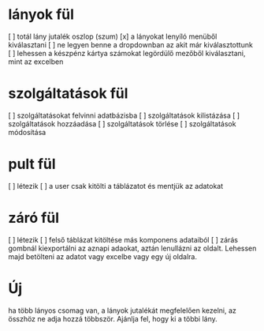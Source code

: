 # lányok fül
[ ] totál lány jutalék oszlop (szum)
[x] a lányokat lenyíló menüből kiválasztani
[ ] ne legyen benne a dropdownban az akit már kiválasztottunk 
[ ] lehessen a készpénz kártya számokat legördülő mezőből kiválasztani, mint az excelben

# szolgáltatások fül
[ ] szolgáltatásokat felvinni adatbázisba
[ ] szolgáltatások kilistázása
[ ] szolgáltatások hozzáadása
[ ] szolgáltatások törlése
[ ] szolgáltatások módosítása

# pult fül
[ ] létezik
[ ] a user csak kitölti a táblázatot és mentjük az adatokat

# záró fül
[ ] létezik
[ ] felső táblázat kitöltése más komponens adataiból
[ ] zárás gombnál kiexportálni az aznapi adaokat, aztán lenullázni az oldalt. Lehessen majd betölteni az adatot vagy excelbe vagy egy új oldalra.

# Új
ha több lányos csomag van, a lányok jutalékát megfelelően kezelni, az összhöz ne adja hozzá többször. Ajánlja fel, hogy ki a többi lány.